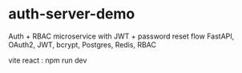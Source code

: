 # auth-server-demo

Auth + RBAC microservice with JWT + password reset flow	FastAPI, OAuth2, JWT, bcrypt, Postgres, Redis, RBAC

vite react : npm run dev